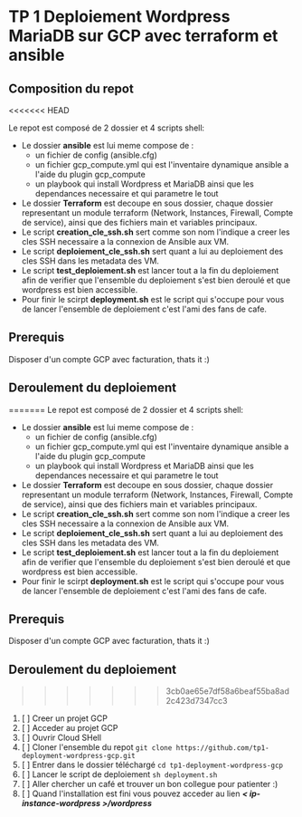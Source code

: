 # TP 1 Deploiement Wordpress MariaDB sur GCP avec terraform et ansible

## Composition du repot
<<<<<<< HEAD

Le repot est composé de 2 dossier et 4 scripts shell:

- Le dossier **ansible** est lui meme compose de :
  - un fichier de config (ansible.cfg)
  - un fichier gcp_compute.yml qui est l'inventaire dynamique ansible a l'aide du plugin gcp_compute
  - un playbook qui install Wordpress et MariaDB ainsi que les dependances necessaire et qui parametre le tout
- Le dossier **Terraform** est decoupe en sous dossier, chaque dossier representant un module terraform (Network, Instances, Firewall, Compte de service), ainsi que des fichiers main et variables principaux.
- Le script **creation_cle_ssh.sh** sert comme son nom l'indique a creer les cles SSH necessaire a la connexion de Ansible aux VM.
- Le script **deploiement_cle_ssh.sh** sert quant a lui au deploiement des cles SSH dans les metadata des VM.
- Le script **test_deploiement.sh** est lancer tout a la fin du deploiement afin de verifier que l'ensemble du deploiement s'est bien deroulé et que wordpress est bien accessible.
- Pour finir le scirpt **deployment.sh** est le script qui s'occupe pour vous de lancer l'ensemble de deploiement c'est l'ami des fans de cafe.

## Prerequis

Disposer d'un compte GCP avec facturation, thats it :)

## Deroulement du deploiement

=======
Le repot est composé de 2 dossier et 4 scripts shell:
  - Le dossier **ansible** est lui meme compose de :
    * un fichier de config (ansible.cfg)
    * un fichier gcp_compute.yml qui est l'inventaire dynamique ansible a l'aide du plugin gcp_compute
    * un playbook qui install Wordpress et MariaDB ainsi que les dependances necessaire et qui parametre le tout
  - Le dossier **Terraform** est decoupe en sous dossier, chaque dossier representant un module terraform (Network, Instances, Firewall, Compte de service), ainsi que des fichiers main et variables principaux.
  - Le script **creation_cle_ssh.sh** sert comme son nom l'indique a creer les cles SSH necessaire a la connexion de Ansible aux VM.
  - Le script **deploiement_cle_ssh.sh** sert quant a lui au deploiement des cles SSH dans les metadata des VM.
  - Le script **test_deploiement.sh** est lancer tout a la fin du deploiement afin de verifier que l'ensemble du deploiement s'est bien deroulé et que wordpress est bien accessible.
  - Pour finir le scirpt **deployment.sh** est le script qui s'occupe pour vous de lancer l'ensemble de deploiement c'est l'ami des fans de cafe.

## Prerequis
Disposer d'un compte GCP avec facturation, thats it :)


## Deroulement du deploiement
>>>>>>> 3cb0ae65e7df58a6beaf55ba8ad2c423d7347cc3
1. [ ] Creer un projet GCP
2. [ ] Acceder au projet GCP
3. [ ] Ouvrir Cloud SHell
4. [ ] Cloner l'ensemble du repot `git clone https://github.com/tp1-deployment-wordpress-gcp.git`
5. [ ] Entrer dans le dossier téléchargé `cd tp1-deployment-wordpress-gcp`
6. [ ] Lancer le script de deploiement `sh deployment.sh`
7. [ ] Aller chercher un café et trouver un bon collegue pour patienter :)
8. [ ] Quand l'installation est fini vous pouvez acceder au lien **_< ip-instance-wordpress >/wordpress_**
